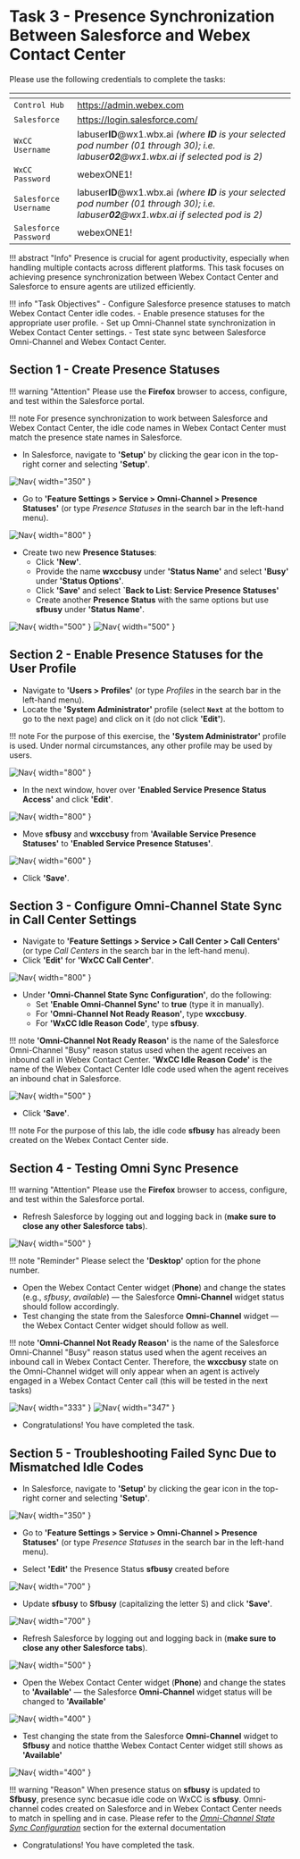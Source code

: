 # Task 3 - Presence Synchronization Between Salesforce and Webex Contact Center



Please use the following credentials to complete the tasks:

| <!-- -->                  | <!-- -->         |
| ------------------------- | ---------------- |
| `Control Hub`             | <a href="https://admin.webex.com" target="_blank">https://admin.webex.com</a> |
| `Salesforce`   | <a href="https://login.salesforce.com" target="_blank">https://login.salesforce.com/</a> |
| `WxCC Username`       | labuser**ID**@wx1.wbx.ai     _(where **ID** is your selected pod number (01 through 30); i.e. labuser**02**@wx1.wbx.ai if selected pod is 2)_       |
| `WxCC Password`       | webexONE1!         |
| `Salesforce Username`       | labuser**ID**@wx1.wbx.ai     _(where **ID** is your selected pod number (01 through 30); i.e. labuser**02**@wx1.wbx.ai if selected pod is 2)_       |
| `Salesforce Password`       | webexONE1!       |


!!! abstract "Info"
	Presence is crucial for agent productivity, especially when handling multiple contacts across different platforms. 
 	This task focuses on achieving presence synchronization between Webex Contact Center and Salesforce to ensure agents are utilized efficiently.

!!! info "Task Objectives"
	- Configure Salesforce presence statuses to match Webex Contact Center idle codes.
	- Enable presence statuses for the appropriate user profile.
	- Set up Omni-Channel state synchronization in Webex Contact Center settings.
	- Test state sync between Salesforce Omni-Channel and Webex Contact Center.

## **Section 1 - Create Presence Statuses**

!!! warning "Attention"
	Please use the **Firefox** browser to access, configure, and test within the Salesforce portal.


!!! note
	For presence synchronization to work between Salesforce and Webex Contact Center, the idle code names in Webex Contact Center must match the presence state names in Salesforce.


- In Salesforce, navigate to **'Setup'** by clicking the gear icon in the top-right corner and selecting **'Setup'**.

![Nav](./assets/t2s1p1.png){ width="350" }

- Go to **'Feature Settings > Service > Omni-Channel > Presence Statuses'** (or type _Presence Statuses_ in the search bar in the left-hand menu).

![Nav](./assets/t2s1p2.png){ width="800" }

- Create  two new **Presence Statuses**:
	- Click **'New'**.
	- Provide the name **wxccbusy** under **'Status Name'** and select **'Busy'** under **'Status Options'**.
	- Click **'Save'** and select **`Back to List: Service Presence Statuses'**
	- Create another **Presence Status** with the same options but use **sfbusy** under **'Status Name'**.

![Nav](./assets/t2s1p3.png){ width="500" }
![Nav](./assets/t2s1p4.png){ width="500" }


## **Section 2 - Enable Presence Statuses for the User Profile** 

- Navigate to **'Users > Profiles'** (or type _Profiles_ in the search bar in the left-hand menu).
- Locate the **'System Administrator'** profile (select **`Next`** at the bottom to go to the next page) and click on it (do not click **'Edit'**).

!!! note
	For the purpose of this exercise, the **'System Administrator'** profile is used. Under normal circumstances, any other profile may be used by users.

![Nav](./assets/t2s1p5.png){ width="800" }

- In the next window, hover over **'Enabled Service Presence Status Access'** and click **'Edit'**.

![Nav](./assets/t2s1p6.png){ width="800" }

- Move **sfbusy** and **wxccbusy** from **'Available Service Presence Statuses'** to **'Enabled Service Presence Statuses'**.

![Nav](./assets/t2s1p7.png){ width="600" }

- Click **'Save'**.


## **Section 3 - Configure Omni-Channel State Sync in Call Center Settings**

- Navigate to **'Feature Settings > Service > Call Center > Call Centers'** (or type _Call Centers_ in the search bar in the left-hand menu).
- Click **'Edit'** for **'WxCC Call Center'**.

![Nav](./assets/t2s3p1.png){ width="800" }

- Under **'Omni-Channel State Sync Configuration'**, do the following:
	- Set **'Enable Omni-Channel Sync'** to **true** (type it in manually).
	- For **'Omni-Channel Not Ready Reason'**, type **wxccbusy**.
	- For **'WxCC Idle Reason Code'**, type **sfbusy**.

!!! note
	**'Omni-Channel Not Ready Reason'** is the name of the Salesforce Omni-Channel "Busy" reason status used when the agent receives an inbound call in Webex Contact Center.
 	**'WxCC Idle Reason Code'** is the name of the Webex Contact Center Idle code used when the agent receives an inbound chat in Salesforce.

![Nav](./assets/t2s3p2.png){ width="500" }

- Click **'Save'**.

!!! note
	For the purpose of this lab, the idle code **sfbusy** has already been created on the Webex Contact Center side.




## **Section 4 - Testing Omni Sync Presence**


!!! warning "Attention"
	Please use the **Firefox** browser to access, configure, and test within the Salesforce portal.

- Refresh Salesforce by logging out and logging back in (**make sure to close any other Salesforce tabs**).

![Nav](./assets/t2s4p1a.png){ width="500" }


!!! note "Reminder" 
	Please select the **'Desktop'** option for the phone number.

- Open the Webex Contact Center widget (**Phone**) and change the states (e.g., _sfbusy_, _available_) — the Salesforce **Omni-Channel** widget status should follow accordingly.
- Test changing the state from the Salesforce **Omni-Channel** widget — the Webex Contact Center widget should follow as well.

!!! note
	**'Omni-Channel Not Ready Reason'** is the name of the Salesforce Omni-Channel "Busy" reason status used when the agent receives an inbound call in Webex Contact Center. Therefore, the **wxccbusy** state on the Omni-Channel widget will only appear when an agent is actively engaged in a Webex Contact Center call (this will be tested in the next tasks)

![Nav](./assets/t2s4p2a.png){ width="333" }
![Nav](./assets/t2s4p2b.png){ width="347" }

- Congratulations! You have completed the task.

## Section 5 - Troubleshooting Failed Sync Due to Mismatched Idle Codes


- In Salesforce, navigate to **'Setup'** by clicking the gear icon in the top-right corner and selecting **'Setup'**.

![Nav](./assets/t2s1p1.png){ width="350" }

- Go to **'Feature Settings > Service > Omni-Channel > Presence Statuses'** (or type _Presence Statuses_ in the search bar in the left-hand menu).

- Select **'Edit'** the Presence Status **sfbusy** created before 

![Nav](./assets/t3s41p1.png){ width="700" }

- Update **sfbusy** to **Sfbusy** (capitalizing the letter S) and click **'Save'**.

![Nav](./assets/t3s41p2.png){ width="700" }

- Refresh Salesforce by logging out and logging back in (**make sure to close any other Salesforce tabs**).

![Nav](./assets/t2s4p1a.png){ width="500" }

- Open the Webex Contact Center widget (**Phone**) and change the states to **'Available'** — the Salesforce **Omni-Channel** widget status will be changed to **'Available'**

![Nav](./assets/t3s41p3.png){ width="400" }

- Test changing the state from the Salesforce **Omni-Channel** widget to **Sfbusy** and notice thatthe Webex Contact Center widget still shows as  **'Available'**

![Nav](./assets/t3s41p4.png){ width="400" }

!!! warning "Reason" 
    When presence status on **sfbusy** is updated to **Sfbusy**, presence sync becasue idle code on WxCC is **sfbusy**. 
	Omni-channel codes created on Salesforce and in Webex Contact Center needs to match in spelling and in case. 
    Please refer to the [_Omni-Channel State Sync Configuration_](https://help.webex.com/en-us/article/dyidod/Integrate-Webex-Contact-Center-with-Salesforce-(Version-2-New)#reference-template_2cf241c7-ade1-49d6-9582-b38467cb85f4) section for the external documentation  

- Congratulations! You have completed the task.

